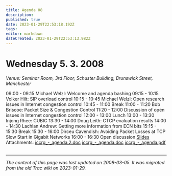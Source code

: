 ```yaml
---
title: Agenda 08
description: 
published: true
date: 2023-01-29T22:53:18.192Z
tags: 
editor: markdown
dateCreated: 2023-01-29T22:53:13.982Z
---
```


# Wednesday 5. 3. 2008
*Venue: Seminar Room, 3rd Floor, Schuster Building, Brunswick Street, Manchester*

09:00 - 09:15 Michael Welzl: Welcome and agenda bashing
09:15 - 10:15 Volker Hilt: SIP overload control
10:15 - 10:45 Michael Welzl: Open research issues in Internet congestion control
10:45 - 11:00 Break
11:00 - 11:20 Bob Briscoe: Packet Size & Congestion Control
11:20 - 12:00 Discussion of open issues in Internet congestion control
12:00 - 13:00 Lunch
13:00 - 13:30 Injong Rhee: CUBIC
13:30 - 14:00 Doug Leith: CTCP evaluation results
14:00 - 14:30 Lachlan Andrew: Getting more information from ECN bits
15:15 - 15:30 Break
15:30 - 16:00 Dirceu Cavendish: Avoiding Packet Losses at TCP Slow Start in Gigabit Networks
16:00 - 16:30 Open discussion
[Slides](http://www.welzl.at/iccrg-mar08-slides/)
Attachments:
[iccrg_-_agenda.2.doc](/iccrg_-_agenda.2.doc)
[iccrg_-_agenda.doc](/iccrg_-_agenda.doc)
[iccrg_-_agenda.pdf](/iccrg_-_agenda.pdf)
&nbsp;
&nbsp;
&nbsp;

---

*The content of this page was last updated on 2008-03-05. It was migrated from the old Trac wiki on 2023-01-29.*